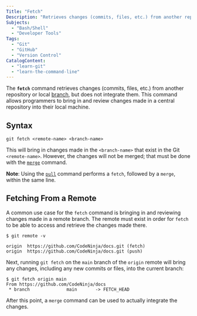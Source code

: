 ```yaml
---
Title: "Fetch"
Description: "Retrieves changes (commits, files, etc.) from another repository or local branch, but does not integrate them."
Subjects:
  - "Bash/Shell"
  - "Developer Tools"
Tags:
  - "Git"
  - "GitHub"
  - "Version Control"
CatalogContent:
  - "learn-git"
  - "learn-the-command-line"
---
```


The **`fetch`** command retrieves changes (commits, files, etc.) from another repository or local [branch](https://www.codecademy.com/resources/docs/git/branch), but does not integrate them. This command allows programmers to bring in and review changes made in a central repository into their local machine.

## Syntax

```pseudo
git fetch <remote-name> <branch-name>
```

This will bring in changes made in the `<branch-name>` that exist in the Git `<remote-name>`. However, the changes will not be merged; that must be done with the [`merge`](https://www.codecademy.com/resources/docs/git/merge) command.

**Note**: Using the [`pull`](https://www.codecademy.com/resources/docs/git/pull) command performs a `fetch`, followed by a `merge`, within the same line.

## Fetching From a Remote

A common use case for the `fetch` command is bringing in and reviewing changes made in a remote branch. The remote must exist in order for `fetch` to be able to access and retrieve the changes made there.

```shell
$ git remote -v

origin  https://github.com/CodeNinja/docs.git (fetch)
origin  https://github.com/CodeNinja/docs.git (push)
```

Next, running `git fetch` on the `main` branch of the `origin` remote will bring any changes, including any new commits or files, into the current branch:

```shell
$ git fetch origin main
From https://github.com/CodeNinja/docs
 * branch              main       -> FETCH_HEAD
```

After this point, a `merge` command can be used to actually integrate the changes.
